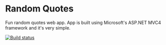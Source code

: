 # Random Quotes
Fun random quotes web app.  App is built using Microsoft's ASP.NET MVC4 framework and it's very simple.

[![Build status](https://ci.appveyor.com/api/projects/status/fpp6ft0m94docw6c?svg=true)](https://ci.appveyor.com/project/robpearson59645/randomquotes-aspmvc4)
